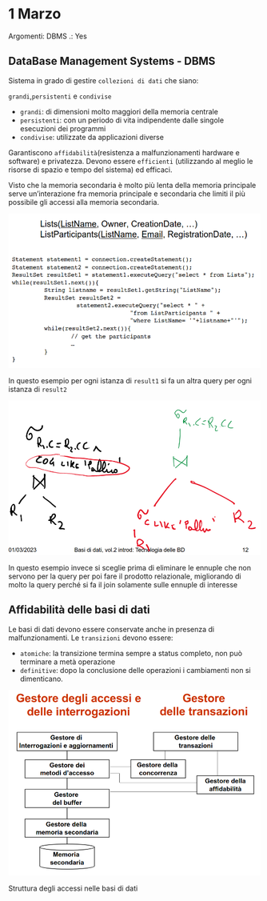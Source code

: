 # 1 Marzo

Argomenti: DBMS
.: Yes

## DataBase Management Systems - DBMS

Sistema in grado di gestire `collezioni di dati` che siano:

`grandi`,`persistenti` e `condivise`

- `grandi`: di dimensioni molto maggiori della memoria centrale
- `persistenti`: con un periodo di vita indipendente dalle singole esecuzioni dei programmi
- `condivise`: utilizzate da applicazioni diverse

Garantiscono `affidabilità`(resistenza a malfunzionamenti hardware e software) e privatezza. Devono essere `efficienti` (utilizzando al meglio le risorse di spazio e tempo del sistema) ed efficaci.

Visto che la memoria secondaria è molto più lenta della memoria principale serve un’interazione fra memoria principale e secondaria che limiti il più possibile gli accessi alla memoria secondaria.

![Screenshot from 2024-03-01 11-13-30.png](Screenshot_from_2024-03-01_11-13-30.png)

In questo esempio per ogni istanza di `result1` si fa un altra query per ogni istanza di `result2`

![Screenshot from 2024-03-01 11-14-46.png](Screenshot_from_2024-03-01_11-14-46.png)

In questo esempio invece si sceglie prima di eliminare le ennuple che non servono per la query per poi fare il prodotto relazionale, migliorando di molto la query perché si fa il join solamente sulle ennuple di interesse

## Affidabilità delle basi di dati

Le basi di dati devono essere conservate anche in presenza di malfunzionamenti. Le `transizioni` devono essere:

- `atomiche`: la transizione termina sempre a status completo, non può terminare a metà operazione
- `definitive`: dopo la conclusione delle operazioni i cambiamenti non si dimenticano.

![Screenshot from 2024-03-01 11-24-54.png](Screenshot_from_2024-03-01_11-24-54.png)

Struttura degli accessi nelle basi di dati